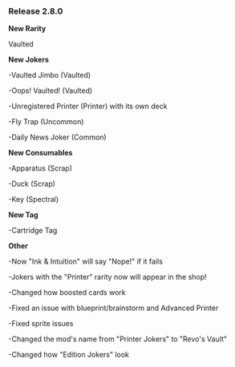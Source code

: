 ### Release 2.8.0

**New Rarity**

Vaulted

**New Jokers**

-Vaulted Jimbo (Vaulted)

-Oops! Vaulted! (Vaulted)

-Unregistered Printer (Printer) with its own deck 

-Fly Trap (Uncommon)

-Daily News Joker (Common)


**New Consumables**

-Apparatus (Scrap)

-Duck (Scrap)

-Key (Spectral)


**New Tag**

-Cartridge Tag

**Other**

-Now "Ink & Intuition" will say "Nope!" if it fails 

-Jokers with the "Printer" rarity now will appear in the shop!

-Changed how boosted cards work

-Fixed an issue with blueprint/brainstorm and Advanced Printer

-Fixed sprite issues

-Changed the mod's name from "Printer Jokers" to "Revo's Vault"

-Changed how "Edition Jokers" look



